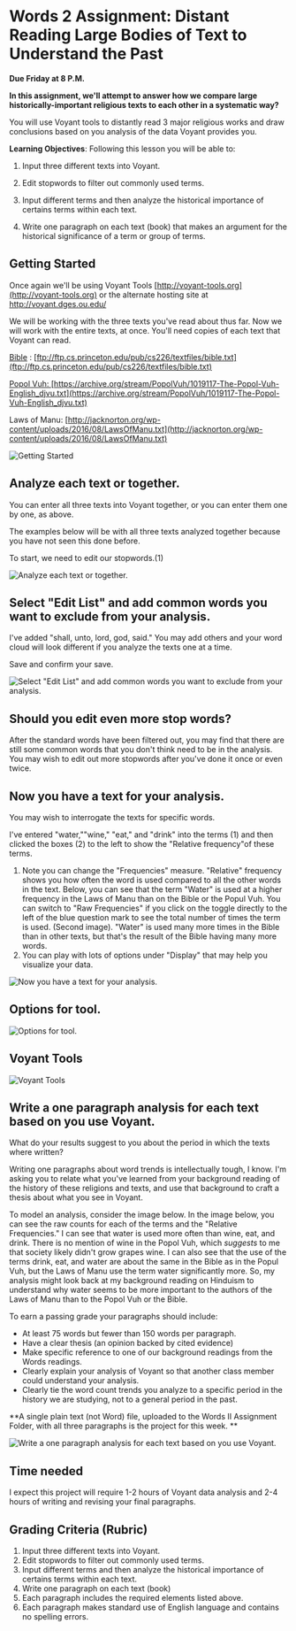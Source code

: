 # Words 2 Assignment: Distant Reading Large Bodies of Text to Understand the Past

**Due Friday at 8 P.M.**

**In this assignment, we'll attempt to answer how we compare large historically-important religious texts to each other in  a systematic way?**

You will use Voyant tools to distantly read 3 major religious works and draw conclusions based on you analysis of the data Voyant provides you. 

**Learning Objectives**: Following this lesson you will be able to: 

1. Input three different texts into Voyant. 

2. Edit stopwords to filter out commonly used terms. 

3. Input different terms and then analyze the historical importance of certains terms within each text. 

4. Write one paragraph on each text (book) that makes an argument for the historical significance of a term or group of terms.

## Getting Started

Once again we'll be using Voyant Tools [http://voyant-tools.org](http://voyant-tools.org) or the alternate hosting site at [http://voyant.dges.ou.edu/ ](http://voyant.dges.ou.edu/)

We will be working with the three texts you've read about thus far. Now we will work with the entire texts, at once. You'll need copies of each text that Voyant can read. 

[Bible](ftp://ftp.cs.princeton.edu/pub/cs226/textfiles/bible.txt) : [ftp://ftp.cs.princeton.edu/pub/cs226/textfiles/bible.txt](ftp://ftp.cs.princeton.edu/pub/cs226/textfiles/bible.txt) 

[Popol Vuh: ](http://www.authenticmaya.com/popoleng.pdf)[https://archive.org/stream/PopolVuh/1019117-The-Popol-Vuh-English_djvu.txt](https://archive.org/stream/PopolVuh/1019117-The-Popol-Vuh-English_djvu.txt)

Laws of Manu: [http://jacknorton.org/wp-content/uploads/2016/08/LawsOfManu.txt](http://jacknorton.org/wp-content/uploads/2016/08/LawsOfManu.txt)

![Getting Started][1]

[1]: images/words_2_-assignment_1101/getting-started.png "image of voyant tools website"

## Analyze each text or together. 

You can enter all three texts into Voyant together, or you can enter them one by one, as above. 

The examples below will be with all three texts analyzed together because you have not seen this done before. 

To start, we need to edit our stopwords.(1) 

![Analyze each text or together. ][2]

[2]: images/words_2_-assignment_1101/analyze-each-text-or-together-.png "image of voyant tools website"

## Select "Edit List" and add common words you want to exclude from your analysis. 

I've added "shall, unto, lord, god, said." You may add others and your word cloud will look different if you analyze the texts one at a time. 

Save and confirm your save. 

![Select &quot;Edit List&quot; and add common words you want to exclude from your analysis. ][3]

[3]: images/words_2_-assignment_1101/select--edit-list--and-add-common-words-you-want-to-exclude-from-your-analysis-.png "image of voyant tools website"

## Should you edit even more stop words? 

After the standard words have been filtered out, you may find that there are still some common words that you don't think need to be in the analysis. You may wish to edit out more stopwords after you've done it once or even twice. 

## Now you have a text for your analysis. 

You may wish to interrogate the texts for specific words. 

I've entered "water,""wine," "eat," and "drink" into the terms (1) and then clicked the boxes (2) to the left to show the "Relative frequency"of these terms. 

1. Note you can change the "Frequencies" measure. "Relative" frequency shows you how often the word is used compared to all the other words in the text. Below, you can see that the term "Water" is used at a higher frequency in the Laws of Manu than on the Bible or the Popul Vuh. You can switch to "Raw Frequencies" if you click on the toggle directly to the left of the blue question mark to see the total number of times the term is used. (Second image). "Water" is used many more times in the Bible than in other texts, but that's the result of the Bible having many more words. 
1. You can play with lots of options under "Display" that may help you visualize your data. 

 

![Now you have a text for your analysis. ][4]

[4]: images/words_2_-assignment_1101/now-you-have-a-text-for-your-analysis-.png "image of voyant tools website"

## Options for tool.

![Options for tool.][5]

[5]: images/words_2_-assignment_1101/options-for-tool.png "image of voyant tools website"

## Voyant Tools

![Voyant Tools][6]

[6]: images/words_2_-assignment_1101/voyant-tools.png "image of voyant tools website"

## Write a one paragraph analysis for each text based on you use Voyant. 

What do your results suggest to you about the period in which the texts where written? 

Writing one paragraphs about word trends is intellectually tough, I know. I'm asking you to relate what you've learned from your background reading of the history of these religions and texts, and use that background to craft a thesis about what you see in Voyant. 

To model an analysis, consider the image below. In the image below, you can see the raw counts for each of the terms and the "Relative Frequencies." I can see that water is used more often than wine, eat, and drink. There is no mention of wine in the Popol Vuh, which *suggests* to me that society likely didn't grow grapes wine. I can also see that the use of the terms drink, eat, and water are about the same in the Bible as in the Popul Vuh, but the Laws of Manu use the term water significantly more. So, my analysis might look back at my background reading on Hinduism to understand why water seems to be more important to the authors of the Laws of Manu than to the Popol Vuh or the Bible.  

To earn a passing grade your paragraphs should include: 

* At least 75 words but fewer than 150 words per paragraph.
* Have a clear thesis (an opinion backed by cited evidence) 
* Make specific reference to one of our background readings from the Words readings. 
* Clearly explain your analysis of Voyant so that another class member could understand your analysis. 
* Clearly tie the word count trends you analyze to a specific period in the history we are studying, not to a general period in the past. 

**A single plain text (not Word) file, uploaded to the Words II Assignment Folder, with all three paragraphs is the project for this week. **

![Write a one paragraph analysis for each text based on you use Voyant. ][7]

[7]: images/words_2_-assignment_1101/write-a-one-paragraph-analysis-for-each-text-based-on-you-use-voyant-.png "image of voyant tools website"

## Time needed

I expect this project will require 1-2 hours of Voyant data analysis and 2-4 hours of writing and revising your final paragraphs. 

## Grading Criteria (Rubric) 

1. Input three different texts into Voyant. 
1. Edit stopwords to filter out commonly used terms. 
1. Input different terms and then analyze the historical importance of certains terms within each text. 
1. Write one paragraph on each text (book)
1. Each paragraph includes the required elements listed above. 
1. Each paragraph makes standard use of English language and contains no spelling errors.


